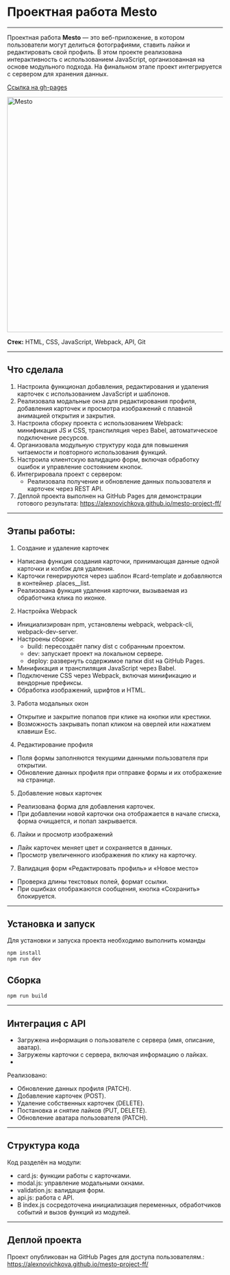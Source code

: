 # Проектная работа Mesto

---

Проектная работа **Mesto** — это веб-приложение, в котором пользователи могут делиться фотографиями, ставить лайки и редактировать свой профиль. В этом проекте реализована интерактивность с использованием JavaScript, организованная на основе модульного подхода. На финальном этапе проект интегрируется с сервером для хранения данных.

[Ссылка на gh-pages](https://alexnovichkova.github.io/mesto-project-ff/)

<img width="548" alt="Mesto" src="https://github.com/user-attachments/assets/c045b7c8-d438-4c19-94e3-161851a0cec2" />


**Стек:** HTML, CSS, JavaScript, Webpack, API, Git

---
## Что сделала
1. Настроила функционал добавления, редактирования и удаления карточек с использованием JavaScript и шаблонов.
2. Реализовала модальные окна для редактирования профиля, добавления карточек и просмотра изображений с плавной анимацией открытия и закрытия.
3. Настроила сборку проекта с использованием Webpack: минификация JS и CSS, транспиляция через Babel, автоматическое подключение ресурсов.
4. Организовала модульную структуру кода для повышения читаемости и повторного использования функций.
5. Настроила клиентскую валидацию форм, включая обработку ошибок и управление состоянием кнопок.
6. Интегрировала проект с сервером:
    - Реализовала получение и обновление данных пользователя и карточек через REST API.
7. Деплой проекта выполнен на GitHub Pages для демонстрации готового результата: https://alexnovichkova.github.io/mesto-project-ff/
---
## Этапы работы:
1. Создание и удаление карточек
- Написана функция создания карточки, принимающая данные одной карточки и колбэк для удаления.
- Карточки генерируются через шаблон #card-template и добавляются в контейнер .places__list.
- Реализована функция удаления карточки, вызываемая из обработчика клика по иконке.
2. Настройка Webpack
- Инициализирован npm, установлены webpack, webpack-cli, webpack-dev-server.
- Настроены сборки:
  - build: пересоздаёт папку dist с собранным проектом.
  - dev: запускает проект на локальном сервере.
  - deploy: развернуть содержимое папки dist на GitHub Pages.
- Минификация и транспиляция JavaScript через Babel.
- Подключение CSS через Webpack, включая минификацию и вендорные префиксы.
- Обработка изображений, шрифтов и HTML.
3. Работа модальных окон
- Открытие и закрытие попапов при клике на кнопки или крестики.
- Возможность закрывать попап кликом на оверлей или нажатием клавиши Esc.
4. Редактирование профиля
- Поля формы заполняются текущими данными пользователя при открытии.
- Обновление данных профиля при отправке формы и их отображение на странице.
5. Добавление новых карточек
- Реализована форма для добавления карточек.
- При добавлении новой карточки она отображается в начале списка, форма очищается, и попап закрывается.
6. Лайки и просмотр изображений
- Лайк карточек меняет цвет и сохраняется в данных.
- Просмотр увеличенного изображения по клику на карточку.
7. Валидация форм «Редактировать профиль» и «Новое место»
- Проверка длины текстовых полей, формат ссылки.
- При ошибках отображаются сообщения, кнопка «Сохранить» блокируется.

---
## Установка и запуск

Для установки и запуска проекта необходимо выполнить команды

```
npm install
npm run dev
```

## Сборка

```
npm run build
```

---
## Интеграция с API

- Загружена информация о пользователе с сервера (имя, описание, аватар).
- Загружены карточки с сервера, включая информацию о лайках.
- 
Реализовано:
- Обновление данных профиля (PATCH).
- Добавление карточек (POST).
- Удаление собственных карточек (DELETE).
- Постановка и снятие лайков (PUT, DELETE).
- Обновление аватара пользователя (PATCH).
---
## Структура кода

Код разделён на модули:
- card.js: функции работы с карточками.
- modal.js: управление модальными окнами.
- validation.js: валидация форм.
- api.js: работа с API.
- В index.js сосредоточена инициализация переменных, обработчиков событий и вызов функций из модулей.

---

##  Деплой проекта
Проект опубликован на GitHub Pages для доступа пользователям.: https://alexnovichkova.github.io/mesto-project-ff/
